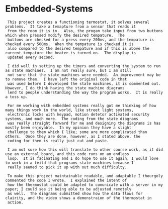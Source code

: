 # Embedded-Systems


     This project creates a functioning termostat, it solves several problems.  It take a temapture from a sensor that reads it
     from the room it is in.  Also, the progam take input from two buttons which when pressed modify the desired tempature.  The
     buttons are checked for a press every 200ms, and the tempature is checked every 500ms.  When the tempature is checked it is
     also compared to the desired tempature and if this is above the current tempature the heater is turned on.  The display is
     updated every second.
     
     I did well in setting up the timers and converting the system to run as state machines.  I am not really sure, but I am still
     not sure that the state machines were needed.  An improvement may be to remove them.  I have left the original code in that
     was used before I developed the state machines, it is commented out.  However, I do think having the state machine diagrams
     lend to people understanding the way the program works.  It is really a toss up.
     
     For me working with embedded systems really got me thinking of how many things work in the world, like street light systems,
     electronic locks with keypad, motion detetor activated security systems, and much more.  The coding from the state diagrams
     was really straight forward for me and designing the diagrams is has mostly been enjoyable.  In my opinion they have a slight
     challenge to them which I like; some are more complicated than others.  Once they are done, however, as I stated above, the
     coding for them is really just cut and paste.
     
     I am not sure how this will translate to other course work, as it did use an external board, and this code runs on an endless
     loop.  It is facinating and I do hope to use it again, I would love to work in a feild that programs state machines because I
     really seemed to pick it up with out much difficulty.
     
     To make this project maintainable readable, and adaptable I thourgoly commented the code I wrote.  I explained the intent of
     how the thermostat could be adapted to comunicate with a server in my paper; I could see it being able to be adjusted remotely
     as well.  The diagrams submitted show how the data flows for clairity, and the video shows a demonstraion of the thermostat in
     action.
